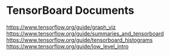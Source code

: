 # TensorBoard Documents
https://www.tensorflow.org/guide/graph_viz  
https://www.tensorflow.org/guide/summaries_and_tensorboard  
https://www.tensorflow.org/guide/tensorboard_histograms  
https://www.tensorflow.org/guide/low_level_intro  

